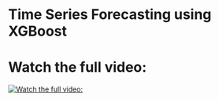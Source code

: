 # Time Series Forecasting using XGBoost

# Watch the full video:  
[![Watch the full video: ](![image](https://user-images.githubusercontent.com/34673684/135454697-a1b28530-ad09-458b-a9fc-eeaa2b7c28d4.png))](https://www.youtube.com/watch?v=KtWLGFSUbg0)
